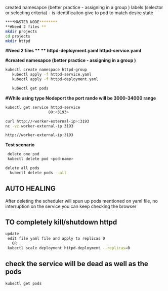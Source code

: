 created namesapce (better practice - assigning in a group )
labels (selector or selecting criteria) - is identificaiton give to pod to match desire state

```bash
****MASTER NODE********
**#Need 2 files **
mkdir projects
cd projects
mkdir httpd
```

**#Need 2 files **
** httpd-deployment.yaml**
 **httpd-service.yaml**

**#created namesapce (better practice - assigning in a group )**
```bash
kubectl create namespace httpd-group
   kubectl apply -f httpd-service.yaml 
   kubectl apply -f httpd-deployment.yaml

   kubectl get pods
```


**#While using type Nodeport  the port rande will be 3000-34000 range**
```bash
kubectl get service httpd-service
                   80:<3193>

curl http://<worker-external-ip>:3193
nc -vz worker-external-ip 3193

http://worker-external-ip:3193
```
**Test scenario**
```bash
 delete one pod
 kubectl delete pod <pod-name>

delete all pods
  kubectl delete pods --all 
```

## AUTO HEALING
After deleting the scheduler will spun up pods mentioned on yaml file, no interruption on the service you can keep checking the browser

## TO completely kill/shutdown httpd
```bash
update 
 edit file yaml file and apply to replicas 0
   OR
 kubectl scale deployment httpd-deployment --replicas=0 
```

## check the service will be dead as well as the pods
```bash
kubectl get pods
```
